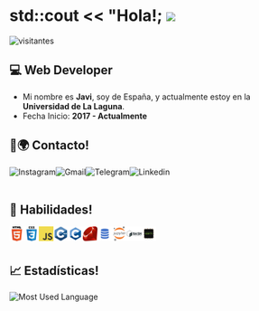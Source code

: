 
# std::cout << "Hola!;   <img src="https://i.imgur.com/csn2hC2.gif" width=25px style="display: inline-block"></img>

![visitantes](https://visitor-badge.glitch.me/badge?page_id=alu0101128894)

## 💻 Web Developer
* Mi nombre es **Javi**, soy de España, y actualmente estoy en la **Universidad de La Laguna**.
* Fecha Inicio: **2017 - Actualmente**


## 📱🌍 Contacto!

[<img align="left" alt="Instagram" src="https://img.shields.io/badge/Instagram-E4405F?style=for-the-badge&logo=instagram&logoColor=white" />][instagram]

[<img align="left" alt="Gmail" src="https://img.shields.io/badge/Gmail-D14836?style=for-the-badge&logo=gmail&logoColor=white" />][gmail]

[<img align="left" alt="Telegram" src="https://img.shields.io/badge/Telegram-2CA5E0?style=for-the-badge&logo=telegram&logoColor=white" />][telegram]

[<img align="left" alt="Linkedin" src="https://img.shields.io/badge/LinkedIn-0077B5?style=for-the-badge&logo=linkedin&logoColor=white" />][linkedin]
<br/>
<br/>


## 🚀 Habilidades!

[<img align="left" alt="HTML5" width="26px" src="https://raw.githubusercontent.com/github/explore/main/topics/html/html.png" />][linkedin]

[<img align="left" alt="CSS" width="26px" src="https://raw.githubusercontent.com/github/explore/main/topics/css/css.png" />][linkedin]

[<img align="left" alt="JS" width="26px" src="https://github.com/github/explore/blob/main/topics/javascript/javascript.png" />][linkedin]

[<img align="left" alt="CPP" width="26px" src="https://raw.githubusercontent.com/github/explore/main/topics/cpp/cpp.png" />][linkedin]

[<img align="left" alt="C" width="26px" src="https://raw.githubusercontent.com/github/explore/main/topics/c/c.png" />][linkedin]

[<img align="left" alt="RUBY" width="26px" src="https://raw.githubusercontent.com/github/explore/main/topics/ruby/ruby.png" />][linkedin]

[<img align="left" alt="SQL" width="26px" src="https://raw.githubusercontent.com/github/explore/main/topics/sql/sql.png" />][linkedin]

[<img align="left" alt="JUPYTER" width="26px" src="https://raw.githubusercontent.com/github/explore/main/topics/jupyter-notebook/jupyter-notebook.png" />][linkedin]

[<img align="left" alt="BASH" width="26px" src="https://raw.githubusercontent.com/github/explore/main/topics/bash/bash.png" />][linkedin]

[<img align="left" alt="ASSEMBLY" width="26px" src="https://github.com/github/explore/blob/main/topics/assembly/assembly.png" />][linkedin]

<br/>
<br/>

## 📈 Estadísticas!

![Most Used Language](https://github-readme-stats.vercel.app/api/top-langs/?username=javiidiazglez&layout=compact&langs_count=8&theme=github_dark&hide_border=true)

[instagram]: https://www.instagram.com/javiidiazglez/
[gmail]: javiidiazglez@gmail.com
[telegram]: https://t.me/javiidiazglez
[linkedin]: https://www.linkedin.com/in/jos%C3%A9-javier-d%C3%ADaz-gonz%C3%A1lez-72a0b0223/
